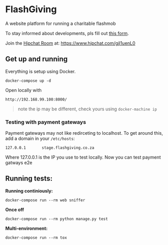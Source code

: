 # FlashGiving
A website platform for running a charitable flashmob

To stay informed about developments, pls fill out [this form](http://goo.gl/forms/rQpKVNsWLH6ydXnk2).

Join the  [Hipchat Room](https://www.hipchat.com/gjl1uenL0) at: https://www.hipchat.com/gjl1uenL0

## Get up and running

Everything is setup using Docker.

    docker-compose up -d
    
Open locally with

    http://192.168.99.100:8000/
    
> note the ip may be different, check yours using `docker-machine ip`

### Testing with payment gateways

Payment gateways may not like redirceting to localhost. To get around this, add a domain in your `/etc/hosts`: 

```
127.0.0.1       stage.flashgiving.co.za
```

Where 127.0.0.1 is the IP you use to test locally.
Now you can test payment gatways e2e

## Running tests: 

**Running  continiously:**

```
docker-compose run --rm web sniffer
```

**Once off**
```
docker-compose run --rm python manage.py test
```

**Multi-environment:**

```
docker-compose run --rm tox
```
